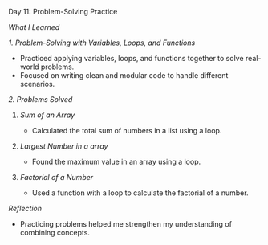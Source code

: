 Day 11: Problem-Solving Practice  

*What I Learned*  

*1. Problem-Solving with Variables, Loops, and Functions*  
- Practiced applying variables, loops, and functions together to solve real-world problems.  
- Focused on writing clean and modular code to handle different scenarios.  

 *2. Problems Solved*  
1. *Sum of an Array*  
   - Calculated the total sum of numbers in a list using a loop.  

2. *Largest Number in a array*  
   - Found the maximum value in an array using a loop.   

3. *Factorial of a Number*  
   - Used a function with a loop to calculate the factorial of a number.  
   

*Reflection*  
- Practicing problems helped me strengthen my understanding of combining concepts.  
